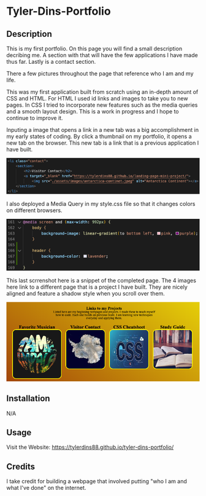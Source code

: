 # Tyler-Dins-Portfolio

## Description

This is my first portfolio. On this page you will find a small description decribing me. A section with that will have the few applications I have made thus far. Lastly is a contact section. 

There a few pictures throughout the page that reference who I am and my life. 

This was my first application built from scratch using an in-depth amount of CSS and HTML. For HTML I used id links and images to take you to new pages. In CSS I tried to incorporate new features such as the media queries and a smooth layout design. This is a work in progress and I hope to continue to improve it. 

Inputing a image that opens a link in a new tab was a big accomplishment in my early states of coding. By click a thumbnail on my portfolio, it opens a new tab on the browser. This new tab is a link that is a previous application I have built. 

![ScreenShot](./assets/images/code-snippet-thumbnail.png)

I also deployed a Media Query in my style.css file so that it changes colors on different browsers. 

![ScreenShot](./assets/images/media-query-snippet.png)

This last scrrenshot here is a snippet of the completed page. The 4 images here link to a different page that is a project I have built. They are nicely aligned and feature a shadow style when you scroll over them. 

![ScreenShot](./assets/images/finished-links-portion.png)


## Installation

N/A

## Usage

Visit the Website: https://tylerdins88.github.io/tyler-dins-portfolio/

## Credits

I take credit for building a webpage that involved putting "who I am and what I've done" on the internet. 